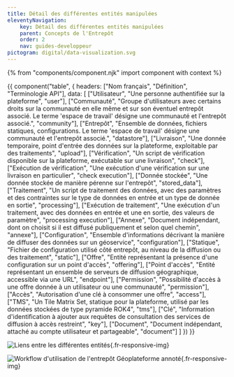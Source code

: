 ```yaml
---
title: Détail des différentes entités manipulées
eleventyNavigation:
    key: Détail des différentes entités manipulées
    parent: Concepts de l'Entrepôt
    order: 2
    nav: guides-developpeur
pictogram: digital/data-visualization.svg
---
```


{% from "components/component.njk" import component with context %}

{{ component("table", {
    headers: ["Nom français", "Définition", "Terminologie API"],
    data: [
        ["Utilisateur", "Une personne authentifiée sur la plateforme", "user"],
        ["Communauté", "Groupe d'utilisateurs avec certains droits sur la communauté en elle même et sur son éventuel entrepôt associé. Le terme 'espace de travail' désigne une communauté et l'entrepôt associé.", "community"],
        ["Entrepôt", "Ensemble de données, fichiers statiques, configurations. Le terme 'espace de travail' désigne une communauté et l'entrepôt associé.", "datastore"],
        ["Livraison", "Une donnée temporaire, point d'entrée des données sur la plateforme, exploitable par des traitements", "upload"],
        ["Vérification", "Un script de vérification disponible sur la plateforme, exécutable sur une livraison", "check"],
        ["Exécution de vérification", "Une exécution d'une vérification sur une livraison en particulier", "check execution"],
        ["Donnée stockée", "Une donnée stockée de manière pérenne sur l'entrepôt", "stored_data"],
        ["Traitement", "Un script de traitement des données, avec des paramètres et des contraintes sur le type de données en entrée et un type de donnée en sortie", "processing"],
        ["Exécution de traitement", "Une exécution d'un traitement, avec des données en entrée et une en sortie, des valeurs de paramètre", "processing execution"],
        ["Annexe", "Document indépendant, dont on choisit si il est diffusé publiquement et selon quel chemin", "annexe"],
        ["Configuration", "Ensemble d'informations décrivant la manière de diffuser des données sur un géoservice", "configuration"],
        ["Statique", "Fichier de configuration utilisé côté entrepôt, au niveau de la diffusion ou des traitement", "static"],
        ["Offre", "Entité représentant la présence d'une configuration sur un point d'accès", "offering"],
        ["Point d'accès", "Entité représentant un ensemble de serveurs de diffusion géographique, accessible via une URL", "endpoint"],
        ["Permission", "Possibilité d'accès à une offre donnée à un utilisateur ou une communauté", "permission"],
        ["Accès", "Autorisation d'une clé à consommer une offre", "access"],
        ["TMS", "Un Tile Matrix Set, statique pour la plateforme, utilisé par les données stockées de type pyramide ROK4", "tms"],
        ["Clé", "Information d'identification à ajouter aux requêtes de consultation des services de diffusion à accès restreint", "key"],
        ["Document", "Document indépendant, attaché au compte utilisateur et partageable", "document"]
    ]
}) }}

![Liens entre les différentes entités](/img/entrepot/liens-entites.png "Liens entre les différentes entités"){.fr-responsive-img}

![Workflow d'utilisation de l'entrepôt Géoplateforme annoté](/img/entrepot/workflow-annote.png "Workflow d'utilisation de l'entrepôt Géoplateforme annoté avec les entités entrepôt manipulée lors de l'étape"){.fr-responsive-img}
